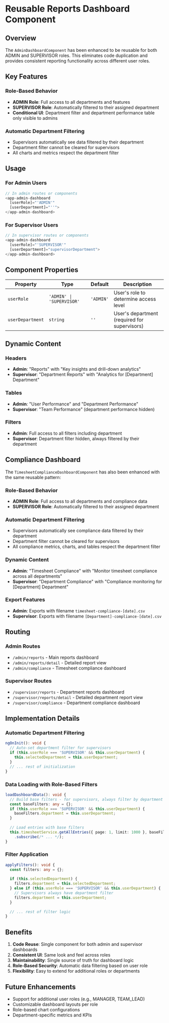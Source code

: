 # Reusable Reports Dashboard Component

## Overview

The `AdminDashboardComponent` has been enhanced to be reusable for both ADMIN and SUPERVISOR roles. This eliminates code duplication and provides consistent reporting functionality across different user roles.

## Key Features

### Role-Based Behavior
- **ADMIN Role**: Full access to all departments and features
- **SUPERVISOR Role**: Automatically filtered to their assigned department
- **Conditional UI**: Department filter and department performance table only visible to admins

### Automatic Department Filtering
- Supervisors automatically see data filtered by their department
- Department filter cannot be cleared for supervisors
- All charts and metrics respect the department filter

## Usage

### For Admin Users
```typescript
// In admin routes or components
<app-admin-dashboard 
  [userRole]="'ADMIN'" 
  [userDepartment]="''">
</app-admin-dashboard>
```

### For Supervisor Users
```typescript
// In supervisor routes or components
<app-admin-dashboard 
  [userRole]="'SUPERVISOR'" 
  [userDepartment]="supervisorDepartment">
</app-admin-dashboard>
```

## Component Properties

| Property | Type | Default | Description |
|----------|------|---------|-------------|
| `userRole` | `'ADMIN' \| 'SUPERVISOR'` | `'ADMIN'` | User's role to determine access level |
| `userDepartment` | `string` | `''` | User's department (required for supervisors) |

## Dynamic Content

### Headers
- **Admin**: "Reports" with "Key insights and drill-down analytics"
- **Supervisor**: "Department Reports" with "Analytics for [Department] Department"

### Tables
- **Admin**: "User Performance" and "Department Performance"
- **Supervisor**: "Team Performance" (department performance hidden)

### Filters
- **Admin**: Full access to all filters including department
- **Supervisor**: Department filter hidden, always filtered by their department

## Compliance Dashboard

The `TimesheetComplianceDashboardComponent` has also been enhanced with the same reusable pattern:

### Role-Based Behavior
- **ADMIN Role**: Full access to all departments and compliance data
- **SUPERVISOR Role**: Automatically filtered to their assigned department

### Automatic Department Filtering
- Supervisors automatically see compliance data filtered by their department
- Department filter cannot be cleared for supervisors
- All compliance metrics, charts, and tables respect the department filter

### Dynamic Content
- **Admin**: "Timesheet Compliance" with "Monitor timesheet compliance across all departments"
- **Supervisor**: "Department Compliance" with "Compliance monitoring for [Department] Department"

### Export Features
- **Admin**: Exports with filename `timesheet-compliance-[date].csv`
- **Supervisor**: Exports with filename `[Department]-compliance-[date].csv`

## Routing

### Admin Routes
- `/admin/reports` - Main reports dashboard
- `/admin/reports/detail` - Detailed report view
- `/admin/compliance` - Timesheet compliance dashboard

### Supervisor Routes
- `/supervisor/reports` - Department reports dashboard
- `/supervisor/reports/detail` - Detailed department report view
- `/supervisor/compliance` - Department compliance dashboard

## Implementation Details

### Automatic Department Filtering
```typescript
ngOnInit(): void {
  // Auto-set department filter for supervisors
  if (this.userRole === 'SUPERVISOR' && this.userDepartment) {
    this.selectedDepartment = this.userDepartment;
  }
  // ... rest of initialization
}
```

### Data Loading with Role-Based Filters
```typescript
loadDashboardData(): void {
  // Build base filters - for supervisors, always filter by department
  const baseFilters: any = {};
  if (this.userRole === 'SUPERVISOR' && this.userDepartment) {
    baseFilters.department = this.userDepartment;
  }
  
  // Load entries with base filters
  this.timesheetService.getAllEntries({ page: 1, limit: 1000 }, baseFilters)
    .subscribe(/* ... */);
}
```

### Filter Application
```typescript
applyFilters(): void {
  const filters: any = {};
  
  if (this.selectedDepartment) {
    filters.department = this.selectedDepartment;
  } else if (this.userRole === 'SUPERVISOR' && this.userDepartment) {
    // Supervisors always have department filter
    filters.department = this.userDepartment;
  }
  
  // ... rest of filter logic
}
```

## Benefits

1. **Code Reuse**: Single component for both admin and supervisor dashboards
2. **Consistent UI**: Same look and feel across roles
3. **Maintainability**: Single source of truth for dashboard logic
4. **Role-Based Security**: Automatic data filtering based on user role
5. **Flexibility**: Easy to extend for additional roles or departments

## Future Enhancements

- Support for additional user roles (e.g., MANAGER, TEAM_LEAD)
- Customizable dashboard layouts per role
- Role-based chart configurations
- Department-specific metrics and KPIs
